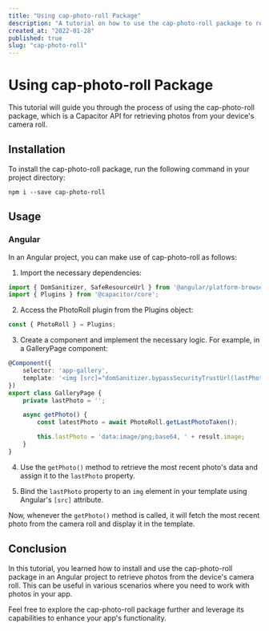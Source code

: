 ```yaml
---
title: "Using cap-photo-roll Package"
description: "A tutorial on how to use the cap-photo-roll package to retrieve photos from the device's camera roll."
created_at: "2022-01-28"
published: true
slug: "cap-photo-roll"
---
```


# Using cap-photo-roll Package

This tutorial will guide you through the process of using the cap-photo-roll package, which is a Capacitor API for retrieving photos from your device's camera roll.

## Installation

To install the cap-photo-roll package, run the following command in your project directory:

```
npm i --save cap-photo-roll
```

## Usage

### Angular

In an Angular project, you can make use of cap-photo-roll as follows:

1. Import the necessary dependencies:

```typescript
import { DomSanitizer, SafeResourceUrl } from '@angular/platform-browser';
import { Plugins } from '@capacitor/core';
```

2. Access the PhotoRoll plugin from the Plugins object:

```typescript
const { PhotoRoll } = Plugins;
```

3. Create a component and implement the necessary logic. For example, in a GalleryPage component:

```typescript
@Component({
    selector: 'app-gallery',
    template: '<img [src]="domSanitizer.bypassSecurityTrustUrl(lastPhoto)" />'
})
export class GalleryPage {
    private lastPhoto = '';

    async getPhoto() {
        const latestPhoto = await PhotoRoll.getLastPhotoTaken();

        this.lastPhoto = 'data:image/png;base64, ' + result.image;
    }
}
```

4. Use the `getPhoto()` method to retrieve the most recent photo's data and assign it to the `lastPhoto` property.

5. Bind the `lastPhoto` property to an `img` element in your template using Angular's `[src]` attribute.

Now, whenever the `getPhoto()` method is called, it will fetch the most recent photo from the camera roll and display it in the template.

## Conclusion

In this tutorial, you learned how to install and use the cap-photo-roll package in an Angular project to retrieve photos from the device's camera roll. This can be useful in various scenarios where you need to work with photos in your app.

Feel free to explore the cap-photo-roll package further and leverage its capabilities to enhance your app's functionality.